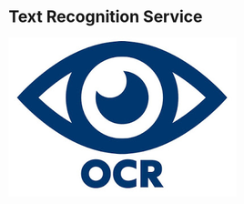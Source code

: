 # Text Recognition Service
![Image alt](https://github.com/Beka00best/textRec_prog/blob/main/static/img/ocr.jpg)

